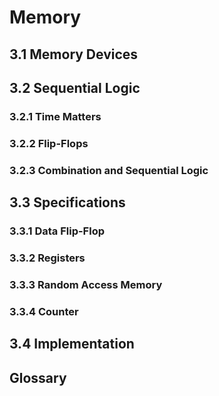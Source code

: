 # Memory

## 3.1 Memory Devices


## 3.2 Sequential Logic

### 3.2.1 Time Matters

### 3.2.2 Flip-Flops

### 3.2.3 Combination and Sequential Logic

## 3.3 Specifications

### 3.3.1 Data Flip-Flop

### 3.3.2 Registers

### 3.3.3 Random Access Memory

### 3.3.4 Counter

## 3.4 Implementation 

## Glossary
